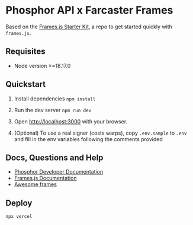 # Phosphor API x Farcaster Frames

Based on the [Frames.js Starter Kit](https://github.com/framesjs/frames.js/tree/main/examples/framesjs-starter), a repo to get started quickly with `frames.js`.

## Requisites

- Node version >=18.17.0

## Quickstart

1. Install dependencies `npm install`

2. Run the dev server `npm run dev`

3. Open [http://localhost:3000](http://localhost:3000) with your browser.

4. (Optional) To use a real signer (costs warps), copy `.env.sample` to `.env` and fill in the env variables following the comments provided

## Docs, Questions and Help

- [Phosphor Developer Documentation](https://docs.phosphor.xyz/)
- [Frames.js Documentation](https://framesjs.org)
- [Awesome frames](https://github.com/davidfurlong/awesome-frames?tab=readme-ov-file)

## Deploy

```bash
npx vercel
```
